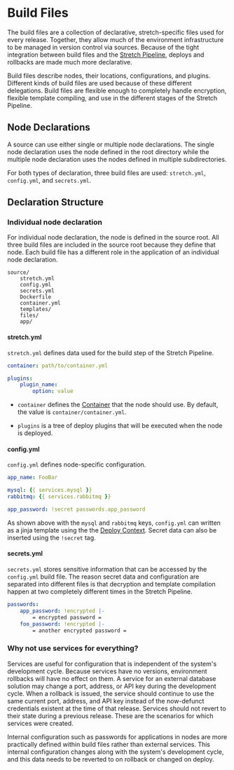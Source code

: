 # Build Files

The build files are a collection of declarative, stretch-specific files used for every release. Together, they allow much of the environment infrastructure to be managed in version control via sources. Because of the tight integration between build files and the [Stretch Pipeline](stretch_pipeline.md), deploys and rollbacks are made much more declarative.

Build files describe nodes, their locations, configurations, and plugins. Different kinds of build files are used because of these different delegations. Build files are flexible enough to completely handle encryption, flexible template compiling, and use in the different stages of the Stretch Pipeline.

## Node Declarations

A source can use either single or multiple node declarations. The single node declaration uses the node defined in the root directory while the multiple node declaration uses the nodes defined in multiple subdirectories.

For both types of declaration, three build files are used: `stretch.yml`, `config.yml`, and `secrets.yml`.

## Declaration Structure

### Individual node declaration

For individual node declaration, the node is defined in the source root. All three build files are included in the source root because they define that node. Each build file has a different role in the application of an individual node declaration.

    source/
        stretch.yml
        config.yml
        secrets.yml
        Dockerfile
        container.yml
        templates/
        files/
        app/

#### stretch.yml
`stretch.yml` defines data used for the build step of the Stretch Pipeline.

```yaml
container: path/to/container.yml

plugins:
    plugin_name:
        option: value
```

- `container` defines the [Container](container.md) that the node should use. By default, the value is `container/container.yml`.

- `plugins` is a tree of deploy plugins that will be executed when the node is deployed.

#### config.yml
`config.yml` defines node-specific configuration.

```yaml
app_name: FooBar

mysql: {{ services.mysql }}
rabbitmq: {{ services.rabbitmq }}

app_password: !secret passwords.app_password
```

As shown above with the `mysql` and `rabbitmq` keys, `config.yml` can written as a jinja template using the the [Deploy Context](template_contexts.md). Secret data can also be inserted using the `!secret` tag.

#### secrets.yml
`secrets.yml` stores sensitive information that can be accessed by the `config.yml` build file. The reason secret data and configuration are separated into different files is that decryption and template compilation happen at two completely different times in the Stretch Pipeline.

```yaml
passwords:
    app_password: !encrypted |-
        = encrypted password =
    foo_password: !encrypted |-
        = another encrypted password =
```


### Why not use services for everything?

Services are useful for configuration that is independent of the system's development cycle. Because services have no versions, environment rollbacks will have no effect on them. A service for an external database solution may change a port, address, or API key during the development cycle. When a rollback is issued, the service should continue to use the same current port, address, and API key instead of the now-defunct credentials existent at the time of that release. Services should not revert to their state during a previous release. These are the scenarios for which services were created.

Internal configuration such as passwords for applications in nodes are more practically defined within build files rather than external services. This internal configuration changes along with the system's development cycle, and this data needs to be reverted to on rollback or changed on deploy. 
